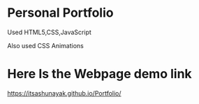 # Personal Portfolio
Used HTML5,CSS,JavaScript

Also used CSS Animations

# Here Is the Webpage demo link
https://itsashunayak.github.io/Portfolio/
